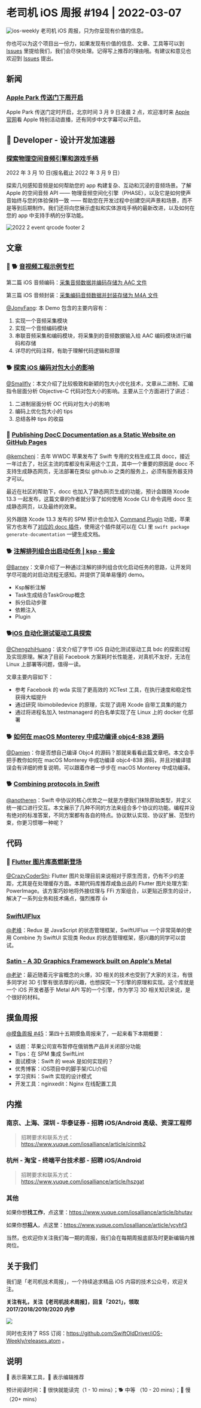 # 老司机 iOS 周报 #194 | 2022-03-07

![ios-weekly](https://github.com/SwiftOldDriver/iOS-Weekly/blob/master/assets/ios-weekly.png?raw=true)
老司机 iOS 周报，只为你呈现有价值的信息。

你也可以为这个项目出一份力，如果发现有价值的信息、文章、工具等可以到 [Issues](https://github.com/SwiftOldDriver/iOS-Weekly/issues) 里提给我们，我们会尽快处理。记得写上推荐的理由哦。有建议和意见也欢迎到 [Issues](https://github.com/SwiftOldDriver/iOS-Weekly/issues) 提出。

## 新闻

### [Apple Park 传送门下周开启](https://mp.weixin.qq.com/s/9gsgkR6QW5o37ov4SltPmQ)

Apple Park 传送门定时开启，北京时间 3 月 9 日凌晨 2 点，欢迎准时来 [Apple 官网](https://www.apple.com.cn/apple-events/)看 Apple 特别活动直播，还有同步中文字幕可以开启。

##  Developer - 设计开发加速器

### [探索物理空间音频引擎和游戏手柄](https://developer.apple.com/cn/accelerator/)

2022 年 3 月 10 日(报名截止 2022 年 3 月 9 日）

探索几何感知音频是如何帮助您的 app 构建复杂、互动和沉浸的音频场景。了解 Apple 的空间音频 API —— 物理音频空间化引擎（PHASE），以及它是如何使声音始终与您的体验保持一致 —— 帮助您在开发过程中创建空间声景和场景，而不是等到后期制作。我们还将向您展示虚拟和实体游戏手柄的最新改进，以及如何在您的 app 中支持手柄的分享功能。

![2022 2 event qrcode footer 2](https://user-images.githubusercontent.com/11873526/156925166-f0e9ae02-0d06-4806-aa19-e84d84e2fd1f.jpeg)

## 文章

### 🌟 🐕 [音视频工程示例专栏](https://mp.weixin.qq.com/mp/appmsgalbum?)

第二篇 iOS 音频编码：[采集音频数据并编码存储为 AAC 文件](https://mp.weixin.qq.com/s/q4n1dYTjcJVJolX-Wrdr9Q)

第三篇 iOS 音频封装：[采集编码音频数据并封装存储为 M4A 文件](https://mp.weixin.qq.com/s/R86qnQAi2njr6k7tFvTF-w)

[@JonyFang](https://github.com/JonyFang): 本 Demo 包含的主要内容有：

1. 实现一个音频采集模块
2. 实现一个音频编码模块
3. 串联音频采集和编码模块，将采集到的音频数据输入给 AAC 编码模块进行编码和存储
4. 详尽的代码注释，有助于理解代码逻辑和原理

### 🐕 [探索 iOS 编码对包大小的影响](https://mp.weixin.qq.com/s/3Z_IFBpjwDTrB6ynu2bKcQ)

[@Smallfly](https://github.com/iostalks)：本文介绍了比较极致和新颖的包大小优化技术，文章从二进制、汇编指令层面分析 Objective-C 代码对包大小的影响。主要从三个方面进行了讲述：

1. 二进制层面分析 OC 代码对包大小的影响
2. 编码上优化包大小的 tips
3. 总结各种 tips 的收益

### 🐎 [Publishing DocC Documentation as a Static Website on GitHub Pages](https://www.createwithswift.com/publishing-docc-documention-as-a-static-website-on-github-pages/)

[@kemchenj](https://kemchenj.github.io/)：去年 WWDC 苹果发布了 Swift 专用的文档生成工具 docc，接近一年过去了，社区主流的库都没有采用这个工具，其中一个重要的原因是 docc 不支持生成静态网页，无法部署在类似 github.io 之类的服务上，必须有服务器支持才可以。

最近在社区的帮助下，docc 也加入了静态网页生成的功能，预计会跟随 Xcode 13.3 一起发布，这篇文章的作者就分享了如何使用 Xcode CLI 命令调用 docc 生成静态网页，以及最终的效果。

另外跟随 Xcode 13.3 发布的 SPM 预计也会加入 [Command Plugin](https://github.com/apple/swift-evolution/blob/main/proposals/0332-swiftpm-command-plugins.md) 功能，苹果官方也发布了[对应的 docc 插件](https://github.com/apple/swift-docc-plugin)，使用这个插件就可以在 CLI 里 `swift package generate-documentation` 一键生成文档。

### 🐕 [注解排列组合出启动任务 | ksp - 掘金](https://juejin.cn/post/7070887538444992526?share_token=7592be2d-eb07-4dd9-94ad-185665479303)

[@Barney](https://github.com/BarneyZhaoooo)：文章介绍了一种通过注解的排列组合优化启动任务的思路，让开发同学尽可能的对启动流程无感知。并提供了简单易懂的 demo。

- Ksp解析注解
- Task生成结合TaskGroup概念
- 拆分启动步骤
- 依赖注入
- Plugin

### 🐕[iOS 自动化测试驱动工具探索](https://mp.weixin.qq.com/s/8bq-Y0rrV9Pw93e8IQoUaQ)

[@ChengzhiHuang](https://github.com/ChengzhiHuang)：该文介绍了字节 iOS 自动化测试驱动工具 bdc 的探索过程及实现原理。解决了目前 Facebook 方案耗时长性能差，对真机不友好，无法在 Linux 上部署等问题，值得一读。

文章主要内容如下：
- 参考 Facebook 的 wda 实现了更高效的 XCTest 工具，在执行速度和稳定性获得大幅提升
- 通过研究 libimobiledevice 的原理，实现了调用 Xcode 自带工具集的能力
- 通过将进程名加入 testmanagerd 的白名单实现了在 Linux 上的 docker 化部署

### 🐕 [如何在 macOS Monterey 中成功编译 objc4-838 源码](https://juejin.cn/post/7068539803318353928)

[@Damien](https://github.com/ZengyiMa)：你是否想自己编译 Objc4 的源码？那就来看看此篇文章吧。本文会手把手教你如何在 macOS Monterey 中成功编译 objc4-838 源码，并且对编译错误会有详细的修复说明，可以跟着作者一步步在 macOS Monterey 中成功编译。

### 🐕 [Combining protocols in Swift](https://www.swiftbysundell.com/articles/combining-protocols-in-swift/)

[@anotheren](https://github.com/anotheren)：Swift 中协议的核心优势之一就是方便我们抹除原始类型，并定义统一接口进行交互。本文展示了几种不同的方法来组合多个协议的功能。编程并没有绝对的标准答案，不同方案都有各自的特点。协议默认实现、协议扩展、范型约束，你更习惯哪一种呢？

## 代码

### 🌟 [Flutter 图片库高燃新登场](https://mp.weixin.qq.com/s/irsf9550JcHrsd5l-V8BbQ)

[@CrazyCoderShi](https://github.com/CrazyCoderShi): Flutter 图片处理目前来说相对于原生而言，仍有不少的差距，尤其是在处理缓存方面。本期代码库推荐咸鱼出品的 Flutter 图片处理方案: PowerImage。该方案巧妙地将外接纹理与 FFi 方案组合，以更贴近原生的设计，解决了一系列业务和技术痛点，强烈推荐 👍

### [SwiftUIFlux](https://github.com/Dimillian/SwiftUIFlux)

[@老峰](https://github.com/gesantung)：Redux 是 JavaScript 的状态管理框架，SwiftUIFlux 一个非常简单的使用 Combine 为 SwiftUI 实现类 Redux 的状态管理框架，感兴趣的同学可以尝试。

### [Satin - A 3D Graphics Framework built on Apple's Metal](https://github.com/Hi-Rez/Satin)

[@老驴](https://weibo.com/u/6090610445)：最近随着元宇宙概念的火爆，3D 相关的技术也受到了大家的关注，有很多同学对 3D 引擎有很浓厚的兴趣，也想探究一下引擎的原理和实现。这个库就是一个 iOS 开发者基于 Metal API 写的一个引擎，作为学习 3D 相关知识来说，是个很好的材料。

## 摸鱼周报

[@摸鱼周报 #45](https://mp.weixin.qq.com/s/_N98ADlfQCUkxYjmH0SvZw)：第四十五期摸鱼周报来了，一起来看下本期概要：

* 话题：苹果公司宣布暂停在俄销售产品并关闭部分功能
* Tips：在 SPM 集成 SwiftLint
* 面试模块：Swift 的 weak 是如何实现的？
* 优秀博客：iOS项目中的脚手架/CLI介绍
* 学习资料：Swift 实现的设计模式
* 开发工具：nginxedit：Nginx 在线配置工具

## 内推

### 南京、上海、深圳 - 华泰证券 - 招聘 iOS/Android 高级、资深工程师

> 招聘要求和联系方式：https://www.yuque.com/iosalliance/article/cinmb2

### 杭州 - 淘宝 - 终端平台技术部 - 招聘 iOS/Android

> 招聘要求和联系方式：https://www.yuque.com/iosalliance/article/hszgat

### 其他

如果你想**找工作**，点这里：https://www.yuque.com/iosalliance/article/bhutav

如果你想**招人**，点这里：https://www.yuque.com/iosalliance/article/ycyhf3

当然，也欢迎你关注我们每一期的周报，我们会在每期周报底部及时更新编辑内推岗位。

## 关于我们

我们是「老司机技术周报」，一个持续追求精品 iOS 内容的技术公众号，欢迎关注。

**关注有礼，关注【老司机技术周报】，回复「2021」，领取 2017/2018/2019/2020 内参**

![](https://github.com/SwiftOldDriver/iOS-Weekly/blob/master/assets/qrcode_for_wechat.jpg?raw=true)

同时也支持了 RSS 订阅：https://github.com/SwiftOldDriver/iOS-Weekly/releases.atom 。

## 说明

🚧 表示需某工具，🌟 表示编辑推荐

预计阅读时间：🐎 很快就能读完（1 - 10 mins）；🐕 中等 （10 - 20 mins）；🐢 慢（20+ mins）

